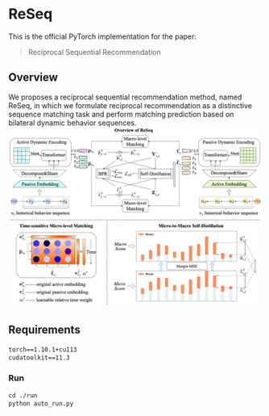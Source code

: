 # ReSeq

This is the official PyTorch implementation for the paper:

> Reciprocal Sequential Recommendation

## Overview

We proposes a reciprocal sequential recommendation method, named ReSeq, in which we formulate reciprocal recommendation as a distinctive sequence matching task and perform matching prediction based on bilateral dynamic behavior sequences.![model](./asset/model.jpg)

## Requirements

```
torch==1.10.1+cu113
cudatoolkit==11.3
```

### Run

```
cd ./run
python auto_run.py
```

